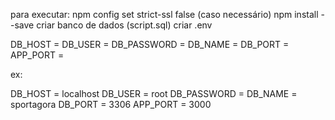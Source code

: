 para executar:
npm config set strict-ssl false (caso necessário)
npm install --save
criar banco de dados (script.sql)
criar .env

DB_HOST        = 
DB_USER        = 
DB_PASSWORD    = 
DB_NAME        = 
DB_PORT        = 
APP_PORT       = 

ex:

DB_HOST        = localhost
DB_USER        = root
DB_PASSWORD    = 
DB_NAME        = sportagora
DB_PORT        = 3306
APP_PORT       = 3000
